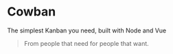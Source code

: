 # Cowban

The simplest Kanban you need, built with Node and Vue

> From people that need for people that want.
